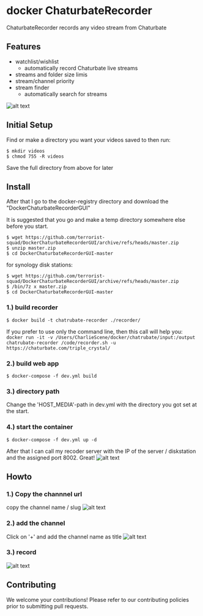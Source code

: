 # docker ChaturbateRecorder
ChaturbateRecorder records any video stream from Chaturbate
## Features
* watchlist/wishlist
  * automatically record Chaturbate live streams
* streams and folder size limis 
* stream/channel priority
* stream finder 
  * automatically search for streams


![alt text](https://github.com/terrorist-squad/DockerChaturbateRecorderGUI/blob/master/screens/3.png "record")



## Initial Setup
Find or make a directory you want your videos saved to then run: 
```
$ mkdir videos
$ chmod 755 -R videos
```
Save the full directory from above for later

## Install
After that I go to the docker-registry directory and download the "DockerChaturbateRecorderGUI"

It is suggested that you go and make a temp directory somewhere else before you start.
```
$ wget https://github.com/terrorist-squad/DockerChaturbateRecorderGUI/archive/refs/heads/master.zip
$ unzip master.zip 
$ cd DockerChaturbateRecorderGUI-master
```

for synology disk stations:
```
$ wget https://github.com/terrorist-squad/DockerChaturbateRecorderGUI/archive/refs/heads/master.zip
$ /bin/7z x master.zip
$ cd DockerChaturbateRecorderGUI-master
```

### 1.) build recorder
```
$ docker build -t chatrubate-recorder ./recorder/
```
If you prefer to use only the command line, then this call will help you:
``docker run -it -v /Users/CharlieScene/docker/chatrubate/input:/output chatrubate-recorder /code/recorder.sh -u https://chaturbate.com/triple_crystal/``


### 2.) build web app
```
$ docker-compose -f dev.yml build
```

### 3.) directory path
Change the 'HOST_MEDIA'-path in dev.yml with the directory you got set at the start.

### 4.) start the container
```
$ docker-compose -f dev.yml up -d
```
After that I can call my recoder server with the IP of the server / diskstation and the assigned port 8002. Great! 
![alt text](https://github.com/terrorist-squad/DockerChaturbateRecorderGUI/blob/master/screens/3.png "record")

## Howto
### 1.) Copy the channnel url
copy the channel name / slug
![alt text](https://github.com/terrorist-squad/DockerChaturbateRecorderGUI/blob/master/screens/1.png "Copy the channnel url")

### 2.) add the channel
Click on '+' and add the channel name as title
![alt text](https://github.com/terrorist-squad/DockerChaturbateRecorderGUI/blob/master/screens/2.png "add the channel")

### 3.) record
![alt text](https://github.com/terrorist-squad/DockerChaturbateRecorderGUI/blob/master/screens/3.png "record")

## Contributing
We welcome your contributions! Please refer to our contributing policies prior to submitting pull requests.
